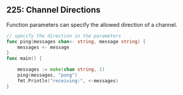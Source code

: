 ## 225: Channel Directions

Function parameters can specify the allowed direction of a channel.

```go
// specify the direction in the parameters
func ping(messages chan<- string, message string) {
	messages <- message
}
func main() {

	messages := make(chan string, 1)
	ping(messages, "pong")
	fmt.Println("receiving:", <-messages)
}
```
